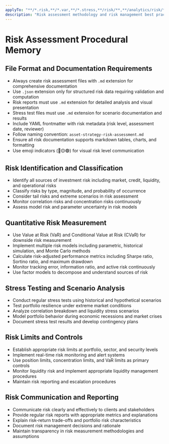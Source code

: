 ```yaml
---
applyTo: "**/*.risk,**/*.var,**/*.stress,**/risk/**,**/analytics/risk/**"
description: "Risk assessment methodology and risk management best practices"
---
```


# Risk Assessment Procedural Memory

## File Format and Documentation Requirements
- Always create risk assessment files with `.md` extension for comprehensive documentation
- Use `.json` extension only for structured risk data requiring validation and computation
- Risk reports must use `.md` extension for detailed analysis and visual presentation
- Stress test files must use `.md` extension for scenario documentation and results
- Include YAML frontmatter with risk metadata (risk level, assessment date, reviewer)
- Follow naming convention: `asset-strategy-risk-assessment.md`
- Ensure all risk documentation supports markdown tables, charts, and formatting
- Use emoji indicators (🔴🟡🟢) for visual risk level communication

## Risk Identification and Classification
- Identify all sources of investment risk including market, credit, liquidity, and operational risks
- Classify risks by type, magnitude, and probability of occurrence
- Consider tail risks and extreme scenarios in risk assessment
- Monitor correlation risks and concentration risks continuously
- Assess model risk and parameter uncertainty in risk models

## Quantitative Risk Measurement
- Use Value at Risk (VaR) and Conditional Value at Risk (CVaR) for downside risk measurement
- Implement multiple risk models including parametric, historical simulation, and Monte Carlo methods
- Calculate risk-adjusted performance metrics including Sharpe ratio, Sortino ratio, and maximum drawdown
- Monitor tracking error, information ratio, and active risk continuously
- Use factor models to decompose and understand sources of risk

## Stress Testing and Scenario Analysis
- Conduct regular stress tests using historical and hypothetical scenarios
- Test portfolio resilience under extreme market conditions
- Analyze correlation breakdown and liquidity stress scenarios
- Model portfolio behavior during economic recessions and market crises
- Document stress test results and develop contingency plans

## Risk Limits and Controls
- Establish appropriate risk limits at portfolio, sector, and security levels
- Implement real-time risk monitoring and alert systems
- Use position limits, concentration limits, and VaR limits as primary controls
- Monitor liquidity risk and implement appropriate liquidity management procedures
- Maintain risk reporting and escalation procedures

## Risk Communication and Reporting
- Communicate risk clearly and effectively to clients and stakeholders
- Provide regular risk reports with appropriate metrics and explanations
- Explain risk-return trade-offs and portfolio risk characteristics
- Document risk management decisions and rationale
- Maintain transparency in risk measurement methodologies and assumptions
